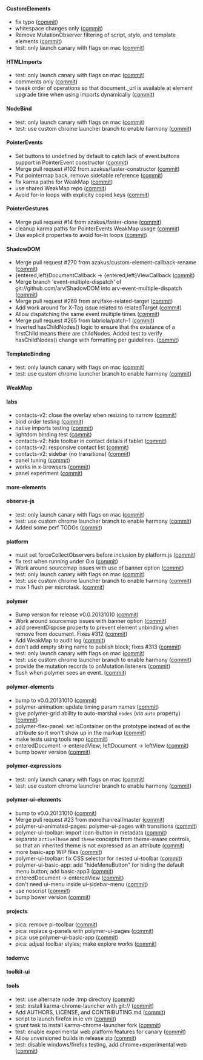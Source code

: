 #### CustomElements
- fix typo ([commit](https://github.com/Polymer/CustomElements/commit/93afeae))
- whitespace changes only ([commit](https://github.com/Polymer/CustomElements/commit/cc705ba))
- Remove MutationObserver filtering of script, style, and template elements ([commit](https://github.com/Polymer/CustomElements/commit/013d2b2))
- test: only launch canary with flags on mac ([commit](https://github.com/Polymer/CustomElements/commit/fcbb7df))

#### HTMLImports
- test: only launch canary with flags on mac ([commit](https://github.com/Polymer/HTMLImports/commit/5d39194))
- comments only ([commit](https://github.com/Polymer/HTMLImports/commit/4ee75be))
- tweak order of operations so that document._url is available at element upgrade time when using imports dynamically ([commit](https://github.com/Polymer/HTMLImports/commit/5eb2f21))

#### NodeBind
- test: only launch canary with flags on mac ([commit](https://github.com/Polymer/NodeBind/commit/bd0a059))
- test: use custom chrome launcher branch to enable harmony ([commit](https://github.com/Polymer/NodeBind/commit/91f161b))

#### PointerEvents
- Set buttons to undefined by default to catch lack of event.buttons support in PointerEvent constructor ([commit](https://github.com/Polymer/PointerEvents/commit/6e9b6d1))
- Merge pull request #102 from azakus/faster-constructor ([commit](https://github.com/Polymer/PointerEvents/commit/6fd360b))
- Put pointermap back, remove sidetable reference ([commit](https://github.com/Polymer/PointerEvents/commit/46ea569))
- fix karma paths for WeakMap ([commit](https://github.com/Polymer/PointerEvents/commit/b094f64))
- use shared WeakMap repo ([commit](https://github.com/Polymer/PointerEvents/commit/2b9bb40))
- Avoid for-in loops with explicity copied keys ([commit](https://github.com/Polymer/PointerEvents/commit/ae8833f))

#### PointerGestures
- Merge pull request #14 from azakus/faster-clone ([commit](https://github.com/Polymer/PointerGestures/commit/6bfae8a))
- cleanup karma paths for PointerEvents WeakMap usage ([commit](https://github.com/Polymer/PointerGestures/commit/1626b3a))
- Use explicit properties to avoid for-in loops ([commit](https://github.com/Polymer/PointerGestures/commit/9d77270))

#### ShadowDOM
- Merge pull request #270 from azakus/custom-element-callback-rename ([commit](https://github.com/Polymer/ShadowDOM/commit/5f4b9ce))
- {entered,left}DocumentCallback -> {entered,left}ViewCallback ([commit](https://github.com/Polymer/ShadowDOM/commit/9618144))
- Merge branch 'event-multiple-dispatch' of git://github.com/arv/ShadowDOM into arv-event-multiple-dispatch ([commit](https://github.com/Polymer/ShadowDOM/commit/3a994df))
- Merge pull request #269 from arv/fake-related-target ([commit](https://github.com/Polymer/ShadowDOM/commit/07c8f4d))
- Add work around for X-Tag issue related to relatedTarget ([commit](https://github.com/Polymer/ShadowDOM/commit/e83c09e))
- Allow dispatching the same event multiple times ([commit](https://github.com/Polymer/ShadowDOM/commit/abfa4bf))
- Merge pull request #265 from labriola/patch-1 ([commit](https://github.com/Polymer/ShadowDOM/commit/5bb221b))
- Inverted hasChildNodes() logic to ensure that the existance of a firstChild means there are childNodes. Added test to verify hasChildNodes() change with formatting per guidelines. ([commit](https://github.com/Polymer/ShadowDOM/commit/895860f))

#### TemplateBinding
- test: only launch canary with flags on mac ([commit](https://github.com/Polymer/TemplateBinding/commit/8242f08))
- test: use custom chrome launcher branch to enable harmony ([commit](https://github.com/Polymer/TemplateBinding/commit/7bb4a4b))

#### WeakMap

#### labs
- contacts-v2: close the overlay when resizing to narrow ([commit](https://github.com/Polymer/labs/commit/0481e72))
- bind order testing ([commit](https://github.com/Polymer/labs/commit/47a7356))
- native imports testing ([commit](https://github.com/Polymer/labs/commit/6734bf5))
- lightdom binding test ([commit](https://github.com/Polymer/labs/commit/188c616))
- contacts-v2: hide toolbar in contact details if tablet ([commit](https://github.com/Polymer/labs/commit/e1dff79))
- contacts-v2: responsive contact list ([commit](https://github.com/Polymer/labs/commit/22a54e8))
- contacts-v2: sidebar (no transitions) ([commit](https://github.com/Polymer/labs/commit/697d8d0))
- panel tuning ([commit](https://github.com/Polymer/labs/commit/159e8e7))
- works in x-browsers ([commit](https://github.com/Polymer/labs/commit/42a4f52))
- panel experiment ([commit](https://github.com/Polymer/labs/commit/d05a187))

#### more-elements

#### observe-js
- test: only launch canary with flags on mac ([commit](https://github.com/Polymer/observe-js/commit/5c09032))
- test: use custom chrome launcher branch to enable harmony ([commit](https://github.com/Polymer/observe-js/commit/968cf97))
- Added some perf TODOs ([commit](https://github.com/Polymer/observe-js/commit/2a69294))

#### platform
- must set forceCollectObservers before inclusion by platform.js ([commit](https://github.com/Polymer/platform/commit/8ae7e17))
- fix test when running under O.o ([commit](https://github.com/Polymer/platform/commit/a396e26))
- Work around sourcemap issues with use of banner option ([commit](https://github.com/Polymer/platform/commit/ed895df))
- test: only launch canary with flags on mac ([commit](https://github.com/Polymer/platform/commit/bf5d775))
- test: use custom chrome launcher branch to enable harmony ([commit](https://github.com/Polymer/platform/commit/03e4d23))
- max 1 flush per microtask. ([commit](https://github.com/Polymer/platform/commit/8f2dcf4))

#### polymer
- Bump version for release v0.0.20131010 ([commit](https://github.com/Polymer/polymer/commit/fe2ba2c))
- Work around sourcemap issues with banner option ([commit](https://github.com/Polymer/polymer/commit/ae39b82))
- add preventDispose property to prevent element unbinding when remove from document. Fixes #312 ([commit](https://github.com/Polymer/polymer/commit/7d26453))
- Add WeakMap to audit log ([commit](https://github.com/Polymer/polymer/commit/594e7b2))
- don't add empty string name to publish block; fixes #313 ([commit](https://github.com/Polymer/polymer/commit/5d63747))
- test: only launch canary with flags on mac ([commit](https://github.com/Polymer/polymer/commit/6e09dc9))
- test: use custom chrome launcher branch to enable harmony ([commit](https://github.com/Polymer/polymer/commit/dff3e29))
- provide the mutation records to onMutation listeners ([commit](https://github.com/Polymer/polymer/commit/7d11c03))
- flush when polymer sees an event. ([commit](https://github.com/Polymer/polymer/commit/7f1206a))

#### polymer-elements
- bump to v0.0.20131010 ([commit](https://github.com/Polymer/polymer-elements/commit/4dc3e12))
- polymer-animation: update timing param names ([commit](https://github.com/Polymer/polymer-elements/commit/7054cd2))
- give polymer-grid ability to auto-marshal `nodes` (via `auto` property) ([commit](https://github.com/Polymer/polymer-elements/commit/3f3ed10))
- polymer-flex-panel: set isContainer on the prototype instead of as the attribute so it won't show up in the markup ([commit](https://github.com/Polymer/polymer-elements/commit/3b49bab))
- make tests using tools repo ([commit](https://github.com/Polymer/polymer-elements/commit/0c6a855))
- enteredDocument -> enteredView; leftDocument -> leftView ([commit](https://github.com/Polymer/polymer-elements/commit/4e005e0))
- bump bower version ([commit](https://github.com/Polymer/polymer-elements/commit/532c899))

#### polymer-expressions
- test: only launch canary with flags on mac ([commit](https://github.com/Polymer/polymer-expressions/commit/75858bd))
- test: use custom chrome launcher branch to enable harmony ([commit](https://github.com/Polymer/polymer-expressions/commit/b110f42))

#### polymer-ui-elements
- bump to v0.0.20131010 ([commit](https://github.com/Polymer/polymer-ui-elements/commit/cbcf44e))
- Merge pull request #23 from morethanreal/master ([commit](https://github.com/Polymer/polymer-ui-elements/commit/08df3d8))
- polymer-ui-animated-pages: polymer-ui-pages with transitions ([commit](https://github.com/Polymer/polymer-ui-elements/commit/97d91b3))
- polymer-ui-toolbar: import icon-button in metadata ([commit](https://github.com/Polymer/polymer-ui-elements/commit/8dc927e))
- separate `activeTheme` and `theme` concepts from theme-aware controls, so that an inherited theme is not expressed as an attribute ([commit](https://github.com/Polymer/polymer-ui-elements/commit/f880291))
- more basic-app WIP files ([commit](https://github.com/Polymer/polymer-ui-elements/commit/f9f66ab))
- polymer-ui-toolbar: fix CSS selector for nested ui-toolbar ([commit](https://github.com/Polymer/polymer-ui-elements/commit/1ae40ea))
- polymer-ui-basic-app: add "hideMenuButton" for hiding the default menu button; add basic-app3 ([commit](https://github.com/Polymer/polymer-ui-elements/commit/9436718))
- enteredDocument -> enteredView ([commit](https://github.com/Polymer/polymer-ui-elements/commit/b2ade5a))
- don't need ui-menu inside ui-sidebar-menu ([commit](https://github.com/Polymer/polymer-ui-elements/commit/8cc74d9))
- use noscript ([commit](https://github.com/Polymer/polymer-ui-elements/commit/5495c01))
- bump bower version ([commit](https://github.com/Polymer/polymer-ui-elements/commit/68cec99))

#### projects
- pica: remove pi-toolbar ([commit](https://github.com/Polymer/projects/commit/10b73d6))
- pica: replace g-panels with polymer-ui-pages ([commit](https://github.com/Polymer/projects/commit/c740526))
- pica: use polymer-ui-basic-app ([commit](https://github.com/Polymer/projects/commit/2c9c720))
- pica: adjust toolbar styles; make explore works ([commit](https://github.com/Polymer/projects/commit/d73aa62))

#### todomvc

#### toolkit-ui

#### tools
- test: use alternate node .tmp directory ([commit](https://github.com/Polymer/tools/commit/a555c1c))
- test: install karma-chrome-launcher with git:// ([commit](https://github.com/Polymer/tools/commit/7e88dc1))
- Add AUTHORS, LICENSE, and CONTRIBUTING.md ([commit](https://github.com/Polymer/tools/commit/2fb8348))
- script to launch firefox in ie vm ([commit](https://github.com/Polymer/tools/commit/6cf0032))
- grunt task to install karma-chrome-launcher fork ([commit](https://github.com/Polymer/tools/commit/e791dca))
- test: enable experimental web platform features for canary ([commit](https://github.com/Polymer/tools/commit/39a5093))
- Allow unversioned builds in release zip ([commit](https://github.com/Polymer/tools/commit/d573bb4))
- test: disable windows/firefox testing, add chrome+experimental web ([commit](https://github.com/Polymer/tools/commit/25c0f99))

